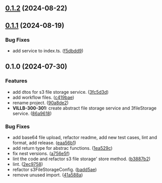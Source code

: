 

## [0.1.2](https://github.com/BrewInteractive/nestjs-storage-module/compare/v0.1.1...v0.1.2) (2024-08-22)

## [0.1.1](https://github.com/BrewInteractive/nestjs-storage-module/compare/v0.1.0...v0.1.1) (2024-08-19)


### Bug Fixes

* add service to index.ts. ([f5dbdd9](https://github.com/BrewInteractive/nestjs-storage-module/commit/f5dbdd9cb4aa3646aed97f1a6d7ef8b389c22b88))

## 0.1.0 (2024-07-30)


### Features

* add dtos for s3 file storage service. ([3fc5d3d](https://github.com/BrewInteractive/nestjs-storage-module/commit/3fc5d3d12e038e30856ca4b005f913758b491efb))
* add workflow files. ([c419bae](https://github.com/BrewInteractive/nestjs-storage-module/commit/c419bae1a25bd4362dc95e8bc87df483ca1ae6e3))
* rename project. ([90a8de2](https://github.com/BrewInteractive/nestjs-storage-module/commit/90a8de2b8e8658fe343f37a9b9efc90fc7a88acf))
* **VILLB-300-301:** create abstract file storage service and 3fileStorage service. ([86a9618](https://github.com/BrewInteractive/nestjs-storage-module/commit/86a9618a79be59c3b5c5dbe56c89bec168875411))


### Bug Fixes

* add base64 file upload, refactor readme, add new test cases, lint and format, add release. ([eaa56b1](https://github.com/BrewInteractive/nestjs-storage-module/commit/eaa56b19285d9d1c00e780b79d4bf26c5e2ce1cf))
* add return type for abstrac functions. ([1ea529c](https://github.com/BrewInteractive/nestjs-storage-module/commit/1ea529cf867cba8ee0faa431b70bf014066512f7))
* fix nest versions. ([a756e5f](https://github.com/BrewInteractive/nestjs-storage-module/commit/a756e5f0d6f949eebcdbd113a8570d8a2172e1c8))
* lint the code and refactor s3 file storage' store method. ([b3887b2](https://github.com/BrewInteractive/nestjs-storage-module/commit/b3887b2f37341a4c962cbb8025f00e3213a83387))
* lint. ([2ec9758](https://github.com/BrewInteractive/nestjs-storage-module/commit/2ec9758eacb9052684591ce20a5639189e5f5b2a))
* refactor s3FileStorageConfig. ([badd5ae](https://github.com/BrewInteractive/nestjs-storage-module/commit/badd5ae3c7e95506f355614bbd9f22808d1a1eb0))
* remove unused import. ([41a588a](https://github.com/BrewInteractive/nestjs-storage-module/commit/41a588a7249c0870775aa31bfaf72fb04a07fe39))
